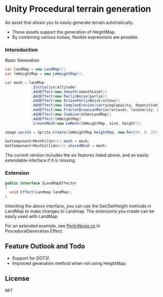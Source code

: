 # Unity Procedural terrain generation

An asset that allows you to easily generate terrain automatically.

  - These assets support the generation of HeightMap.
  - By combining various noises, flexible expressions are possible.

### Intoroduction

Basic Generation
```cs
var landMap = new LandMap();
var lmHeightMap = new LmHeightMap();

var mesh = landMap
            .Initialize(altitude)
            .AddEffect(new Smooth(smoothLevel))
            .AddEffect(new PerlinNoise(perlin))
            .AddEffect(new OctavePerlinNoise(octave))
            .AddEffect(new ComplexErosion(carryingCapacity, depositionSpeed, iterationCount, drop))
            .AddEffect(new FractalBrownianMotion(octaves, lacunarity, gain))
            .AddEffect(new Combine(otherLandMap))
            .AddEffect(lmHeightMap)
            .CreateMesh(new LmMesh(lmHeightMap, size, height));

image.sprite = Sprite.Create(lmHeightMap.HeightMap, new Rect(0, 0, 255, 255), Vector2.zero);
            
GetComponent<MeshFilter>().mesh = mesh;
GetComponent<MeshCollider>().sharedMesh = mesh;
```

The current version includes the six features listed above, and an easily extendable interface if it is missing.

### Extension

```c#
public interface ILandMapEffector
{
  void Effect(Landmap landMap);
}
```

Inheriting the above interface, you can use the Get/SetHeight methods in LandMap to make changes to Landmap. The extensions you create can be easily used with LandMap. 

For an extended example, see [PerlinNoise.cs](https://github.com/aiczk/Unity-Procedural-terrain-generation/tree/master/Procedural/Assets/ProceduralGeneration/Effect/PerlinNoise.cs) in ProceduralGeneration.Effect.



## Feature Outlook and Todo

- Support for DOTS!
- Improved generation method when not using HeightMap.



License
----

MIT